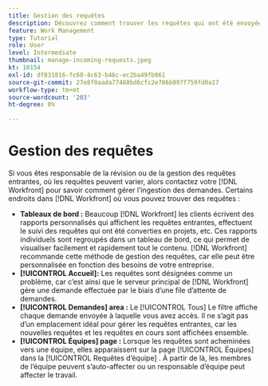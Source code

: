 ```yaml
---
title: Gestion des requêtes
description: Découvrez comment trouver les requêtes qui ont été envoyées à l’aide de tableaux de bord, [!UICONTROL Accueil], la variable [!UICONTROL Demandes] ou la propriété [!UICONTROL Équipes] page [!DNL  Workfront].
feature: Work Management
type: Tutorial
role: User
level: Intermediate
thumbnail: manage-incoming-requests.jpeg
kt: 10154
exl-id: df831816-fc60-4c63-b46c-ec2ba49fb061
source-git-commit: 27e8f0aada77488bd6cfc2e786b997f759fd0a17
workflow-type: tm+mt
source-wordcount: '203'
ht-degree: 0%

---
```


# Gestion des requêtes

Si vous êtes responsable de la révision ou de la gestion des requêtes entrantes, où les requêtes peuvent varier, alors contactez votre [!DNL Workfront] pour savoir comment gérer l’ingestion des demandes. Certains endroits dans [!DNL Workfront] où vous pouvez trouver des requêtes :

* **Tableaux de bord :** Beaucoup [!DNL Workfront] les clients écrivent des rapports personnalisés qui affichent les requêtes entrantes, effectuent le suivi des requêtes qui ont été converties en projets, etc. Ces rapports individuels sont regroupés dans un tableau de bord, ce qui permet de visualiser facilement et rapidement tout le contenu. [!DNL Workfront] recommande cette méthode de gestion des requêtes, car elle peut être personnalisée en fonction des besoins de votre entreprise.
* **[!UICONTROL Accueil]:** Les requêtes sont désignées comme un problème, car c’est ainsi que le serveur principal de [!DNL Workfront] gère une demande effectuée par le biais d’une file d’attente de demandes.
* **[!UICONTROL Demandes] area :** Le [!UICONTROL Tous] Le filtre affiche chaque demande envoyée à laquelle vous avez accès. Il ne s’agit pas d’un emplacement idéal pour gérer les requêtes entrantes, car les nouvelles requêtes et les requêtes en cours sont affichées ensemble.
* **[!UICONTROL Équipes] page :** Lorsque les requêtes sont acheminées vers une équipe, elles apparaissent sur la page [!UICONTROL Équipes] dans la [!UICONTROL Requêtes d’équipe] . À partir de là, les membres de l’équipe peuvent s’auto-affecter ou un responsable d’équipe peut affecter le travail.
